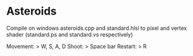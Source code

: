 # Asteroids
Compile on windows asteroids.cpp and standard.hlsl to pixel and vertex shader (standard.ps and standard.vs respectively)

Movement: > W, S, A, D
Shoot: > Space bar
Restart: > R

